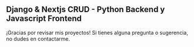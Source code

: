  ## Django & Nextjs CRUD - Python Backend y Javascript Frontend
 
¡Gracias por revisar mis proyectos! Si tienes alguna pregunta o sugerencia, no dudes en contactarme.
